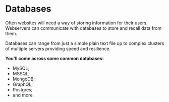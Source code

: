 # Databases

Often websites will need a way of storing information for their users. Webservers can communicate with databases to store and recall data from them.

&#x20;Databases can range from just a simple plain text file up to complex clusters of multiple servers providing speed and resilience.&#x20;

**You'll come across some common databases:**&#x20;

* MySQL;
* MSSQL;
* MongoDB;
* GraphQL;
* Postgres;
* and more.
